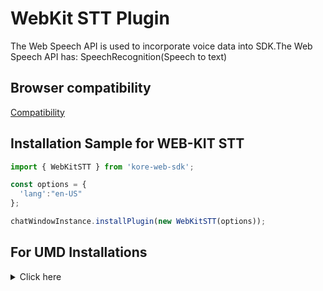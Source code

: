 # WebKit STT Plugin

The Web Speech API is used to incorporate voice data into SDK.The Web Speech API has: SpeechRecognition(Speech to text)

## Browser compatibility

[Compatibility ](https://developer.mozilla.org/en-US/docs/Web/API/Web_Speech_API#browser_compatibility) 


## Installation Sample for WEB-KIT STT
```js
import { WebKitSTT } from 'kore-web-sdk';

const options = {
  'lang':"en-US"
};

chatWindowInstance.installPlugin(new WebKitSTT(options));
```
## For UMD Installations
<details>

 <summary>Click here</summary>
	<br>
  
  1. Include WebKitSTT_umd.ts in index.html

```js
<script  src="PATH_TO_FILE/WebKitSTT_umd.ts"></script>

```
2. Get plugin reference

```js
var WebKitSTTPlugin=WebKitSTTPluginSDK.WebKitSTT;
```
3. Install plugin

```js
 chatWindowInstance.installPlugin(new WebKitSTTPlugin());
```
  
 </details>
